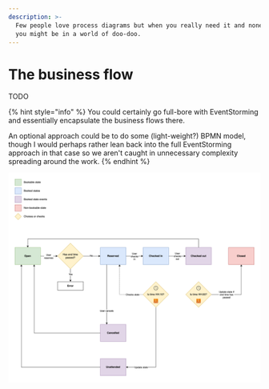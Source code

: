 ```yaml
---
description: >-
  Few people love process diagrams but when you really need it and none exists,
  you might be in a world of doo-doo.
---
```


# The business flow

TODO

{% hint style="info" %}
You could certainly go full-bore with EventStorming and essentially encapsulate the business flows there.

An optional approach could be to do some (light-weight?) BPMN model, though I would perhaps rather lean back into the full EventStorming approach in that case so we aren't caught in unnecessary complexity spreading around the work.
{% endhint %}

![](<../.gitbook/assets/Get-A-Room Flows.png>)
